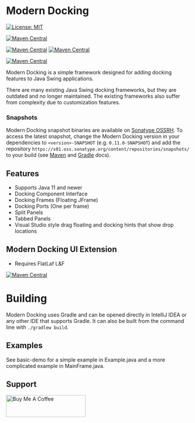 # Modern Docking

[![License: MIT](https://img.shields.io/badge/License-MIT-yellow.svg)](https://opensource.org/licenses/MIT)

[![Maven Central](https://img.shields.io/maven-central/v/io.github.andrewauclair/modern-docking-api?label=modern-docking-api)](https://mvnrepository.com/artifact/io.github.andrewauclair/modern-docking-api)

[![Maven Central](https://img.shields.io/maven-central/v/io.github.andrewauclair/modern-docking-single-app?label=modern-docking-single-app)](https://mvnrepository.com/artifact/io.github.andrewauclair/modern-docking-single-app)
[![Maven Central](https://img.shields.io/maven-central/v/io.github.andrewauclair/modern-docking-multi-app?label=modern-docking-multi-app)](https://mvnrepository.com/artifact/io.github.andrewauclair/modern-docking-multi-app)

[![Maven Central](https://img.shields.io/maven-central/v/io.github.andrewauclair/modern-docking-ui?label=modern-docking-ui)](https://mvnrepository.com/artifact/io.github.andrewauclair/modern-docking-ui)


Modern Docking is a simple framework designed for adding docking features to Java Swing applications. 

There are many existing Java Swing docking frameworks, but they are outdated and no longer maintained. The existing frameworks also suffer from complexity due to customization features.

### Snapshots

Modern Docking snapshot binaries are available on
[Sonatype OSSRH](https://s01.oss.sonatype.org/content/repositories/snapshots/io/github/andrewauclair/).
To access the latest snapshot, change the Modern Docking version in your dependencies
to `<version>-SNAPSHOT` (e.g. `0.11.0-SNAPSHOT`) and add the repository
`https://s01.oss.sonatype.org/content/repositories/snapshots/` to your build (see
[Maven](https://maven.apache.org/guides/mini/guide-multiple-repositories.html)
and
[Gradle](https://docs.gradle.org/current/userguide/declaring_repositories.html#sec:declaring_custom_repository)
docs).


## Features
- Supports Java 11 and newer
- Docking Component Interface
- Docking Frames (Floating JFrame)
- Docking Ports (One per frame)
- Split Panels
- Tabbed Panels
- Visual Studio style drag floating and docking hints that show drop locations


## Modern Docking UI Extension
- Requires FlatLaf L&F

<!-- todo: we should limit this to the version Modern Docking actually uses, if we can -->
[![Maven Central](https://img.shields.io/maven-central/v/com.formdev/flatlaf)](https://mvnrepository.com/artifact/com.formdev/flatlaf)

# Building

Modern Docking uses Gradle and can be opened directly in IntelliJ IDEA or any other IDE that supports Gradle. It can also be built from the command line with `./gradlew build`.

## Examples
See basic-demo for a simple example in Example.java and a more complicated example in MainFrame.java.

## Support
<a href="https://www.buymeacoffee.com/andrewauclair" target="_blank"><img src="https://cdn.buymeacoffee.com/buttons/v2/default-yellow.png" alt="Buy Me A Coffee" style="height: 60px !important;width: 217px !important;" ></a>
